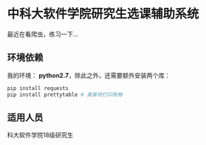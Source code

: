 # 中科大软件学院研究生选课辅助系统

最近在看爬虫，练习一下...



## 环境依赖

我的环境： **python2.7**，除此之外，还需要额外安装两个库：

```bash
pip install requests
pip install prettytable # 美美地打印表格
```


## 适用人员

科大软件学院18级研究生

